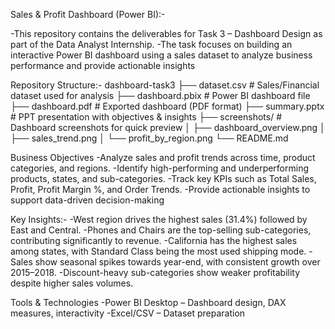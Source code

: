 Sales & Profit Dashboard (Power BI):-

-This repository contains the deliverables for Task 3 – Dashboard Design as part of the Data Analyst Internship. 
-The task focuses on building an interactive Power BI dashboard using a sales dataset to analyze business performance and provide actionable insights

Repository Structure:-
dashboard-task3
├── dataset.csv               # Sales/Financial dataset used for analysis
├── dashboard.pbix            # Power BI dashboard file
├── dashboard.pdf             # Exported dashboard (PDF format)
├── summary.pptx              # PPT presentation with objectives & insights
├── screenshots/              # Dashboard screenshots for quick preview
│   ├── dashboard_overview.png
│   ├── sales_trend.png
│   └── profit_by_region.png
└── README.md                 


Business Objectives
-Analyze sales and profit trends across time, product categories, and regions.
-Identify high-performing and underperforming products, states, and sub-categories.
-Track key KPIs such as Total Sales, Profit, Profit Margin %, and Order Trends.
-Provide actionable insights to support data-driven decision-making

Key Insights:-
-West region drives the highest sales (31.4%) followed by East and Central.
-Phones and Chairs are the top-selling sub-categories, contributing significantly to revenue.
-California has the highest sales among states, with Standard Class being the most used shipping mode.
-Sales show seasonal spikes towards year-end, with consistent growth over 2015–2018.
-Discount-heavy sub-categories show weaker profitability despite higher sales volumes.

Tools & Technologies
-Power BI Desktop – Dashboard design, DAX measures, interactivity
-Excel/CSV – Dataset preparation



